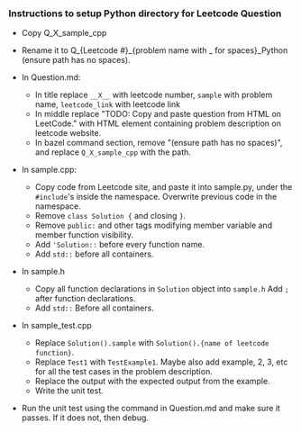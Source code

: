 ### Instructions to setup Python directory for Leetcode Question
* Copy Q_X_sample_cpp
* Rename it to Q_{Leetcode #}_{problem name with _ for spaces}_Python (ensure path has no spaces).
* In Question.md:
    * In title replace `__X__` with leetcode number, `sample` with problem name, `leetcode_link` with leetcode link
    * In middle replace "TODO: Copy and paste question from HTML on LeetCode." with HTML element containing problem description on leetcode website.
    * In bazel command section, remove "(ensure path has no spaces)", and replace `Q_X_sample_cpp` with the path.
* In sample.cpp:
    * Copy code from Leetcode site, and paste it into sample.py, under the `#include`'s inside the namespace. Overwrite previous code in the namespace.
    * Remove `class Solution {` and closing `}`.
    * Remove `public:` and other tags modifying member variable and member function visibility.
    * Add `'Solution::` before every function name.
    * Add `std::` before all containers.
* In sample.h
    * Copy all function declarations in `Solution` object into `sample.h` Add `;` after function declarations.
    * Add `std::` Before all containers.
* In sample_test.cpp
    * Replace `Solution().sample` with `Solution().{name of leetcode function}`.
    * Replace `Test1` with `TestExample1`. Maybe also add example, 2, 3, etc for all the test cases in the problem description.
    * Replace the output with the expected output from the example.
    * Write the unit test.

* Run the unit test using the command in Question.md and make sure it passes. If it does not, then debug.

    
